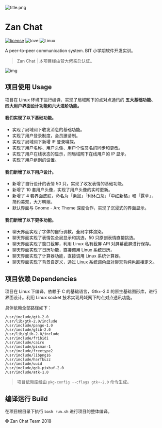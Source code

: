 ![title.png](https://i.loli.net/2018/09/06/5b90c18469bec.png)

# Zan Chat 

[![license](https://img.shields.io/badge/license-MIT-blue.svg)](https://opensource.org/licenses/MIT)
![love](https://img.shields.io/badge/Made%20with-love-ff69b4.svg)
![Linux](https://img.shields.io/badge/Ubuntu%20&%20Arch%20Linux-Optimized-orange.svg)

A peer-to-peer communication system. BIT 小学期软件开发实训。

> Zan Chat | 本项目经由赞大佬亲启认证。

![img](https://i.loli.net/2018/09/07/5b91cd338f81f.png)

## 项目使用 Usage

项目在 Linux 环境下进行编译，实现了局域网下的点对点通讯的 **五大基础功能、四大用户界面设计功能和六大进阶功能。**

#### 我们实现了以下基础功能。

- 实现了局域网下收发消息的基础功能。
- 实现了用户登录制度，会员邀请制。
- 实现了局域网下新增 IP 登录嗅探。
- 实现了用户名称、用户头像、用户个性签名的同步和更改。
- 实现了用户在线状态的显示，同局域网下在线用户的 IP 显示。
- 实现了用户组别的设置。

#### 我们新增了以下用户设计。

- 新增了自行设计的表情 50 只，实现了收发表情的基础功能。
- 新增了 10 套用户头像，实现了用户头像的实时更新。
- 新增了 4 套界面皮肤，命名为「素鼠」「利休白茶」「中红新橘」和「露草」，简约美观，大方明丽。
- 默认界面与 Gnome - Arc Theme 深度合作，实现了沉浸式的界面显示。

#### 我们新增了以下更多功能。

- 聊天界面实现了字体的自行调教，全局字体渲染。
- 聊天界面实现了表情包全局显示和挑选，50 只原创表情直接挑选。
- 聊天界面实现了窗口截屏，利用 Linux 私有截屏 API 对屏幕截屏进行保存。
- 聊天界面实现了日历功能，直接调用 Linux 系统日历。
- 聊天界面实现了计算器功能，直接调用 Linux 系统计算器。
- 聊天界面实现了背景自定义，通过 Linux 系统调色盘对聊天背纯色直接定义。


## 项目依赖 Dependencies

项目在 Linux 下编译，依赖于 C 的基础语言，Gtk+-2.0 的原生基础图形库，进行界面设计。利用 Linux socket 技术实现局域网下的点对点通讯功能。

具体依赖全部路径如下：

```
/usr/include/gtk-2.0
/usr/lib/gtk-2.0/include
/usr/include/pango-1.0
/usr/include/glib-2.0
/usr/lib/glib-2.0/include
/usr/include/fribidi
/usr/include/cairo
/usr/include/pixman-1
/usr/include/freetype2
/usr/include/libpng16
/usr/include/harfbuzz
/usr/include/uuid
/usr/include/gdk-pixbuf-2.0
/usr/include/atk-1.0
```

> 项目依赖库经由 `pkg-config --cflags gtk+-2.0` 命令生成。

## 编译运行 Build

在项目根目录下执行 `bash run.sh` 进行项目的整体编译。

© Zan Chat Team 2018